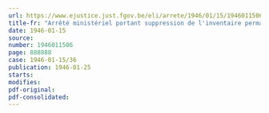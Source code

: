 ```yaml
---
url: https://www.ejustice.just.fgov.be/eli/arrete/1946/01/15/1946011506/justel
title-fr: "Arrêté ministériel portant suppression de l'inventaire permanent du cheptel chevalin"
date: 1946-01-15
source:
number: 1946011506
page: 888888
case: 1946-01-15/36
publication: 1946-01-25
starts:
modifies:
pdf-original:
pdf-consolidated:
---
```


